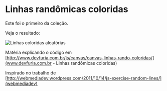 Linhas randômicas coloridas
===

Este foi o primeiro da coleção.

Veja o resultado:

![](https://raw.githubusercontent.com/flaviomicheletti/canvas/master/linhas-rando-coloridas/resultado.png "Linhas coloridas aleatórias")

Matéria explicando o código em [http://www.devfuria.com.br/js/canvas/canvas-linhas-rando-coloridas/](www.devfuria.com.br - Linhas randômicas coloridas)


Inspirado no trabalho de [http://webmediadev.wordpress.com/2011/10/14/js-exercise-random-lines/](webmediadev)
